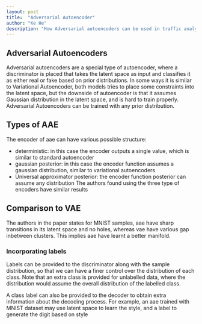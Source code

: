 ```yaml
---
layout: post
title:  "Adversarial Autoencoder"
author: "Ke He"
description: "How Adversarial autoencoders can be used in traffic analysis"
---
```


## Adversarial Autoencoders

Adversarial autoencoders are a special type of autoencoder, where a discriminator is placed that takes the latent space as input and classifies it as either real or fake based on prior distributions. In some ways it is similar to Variational Autoencoder, both models tries to place some constraints into the latent space, but the downside of autoencoder is that it assumes Gaussian distribution in the latent space, and is hard to train properly. Adversarial Autoencoders can be trained with any prior distribution.

## Types of AAE

The encoder of aae can have various possible structure:
- deterministic: in this case the encoder outputs a single value, which is similar to standard autoencoder
- gaussian posterior: in this case the encoder function assumes a gaussian distribution, similar to variational autoencoders
- Universal approximator posterior: the encoder function posterior can assume any distribution
The authors found using the three type of encoders have similar results

## Comparison to VAE
The authors in the paper states for MNIST samples, aae have sharp transitions in its latent space and no holes, whereas vae have various gap inbetween clusters. This implies aae have learnt a better manifold.

### Incorporating labels

Labels can be provided to the discriminator along with the sample distribution, so that we can have a finer control over the distribution of each class. Note that an extra class is provided for unlabelled data, where the distribution would assume the overall distribution of the labelled class.

A class label can also be provided to the decoder to obtain extra information about the decoding process. For example, an aae trained with MNIST dataset may use latent space to learn the style, and a label to generate the digit based on style
